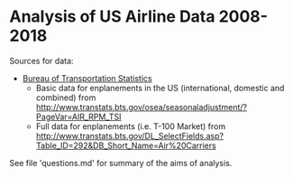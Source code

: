 # Analysis of US Airline Data 2008-2018

Sources for data:

- [Bureau of Transportation Statistics](http://www.rita.dot.gov/bts/)
    - Basic data for enplanements in the US (international, domestic and combined) from http://www.transtats.bts.gov/osea/seasonaladjustment/?PageVar=AIR_RPM_TSI
    - Full data for enplanements (i.e. T-100 Market) from http://www.transtats.bts.gov/DL_SelectFields.asp?Table_ID=292&DB_Short_Name=Air%20Carriers

See file 'questions.md' for summary of the aims of analysis.

